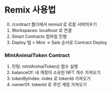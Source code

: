 # Remix 사용법

0. /contract 폴더에서 remixd 로 로컬 서버띄우기
1. Workspaces: localhost 로 연결
2. Smart Contracts 컴파일 진행
3. Deploy 탭 > Mint -> Sale 순서로 Contract Deploy

### MintAnimalToken Contract

1. 민팅: mintAnimalToken() 함수 실행
2. balanceOf: 내 계정이 소유한 NFT 개수 가져오기
3. tokenByIndex: index 로 tokenId 가져오기
4. ownerOf: tokenId 로 주인 계정 가져오기
